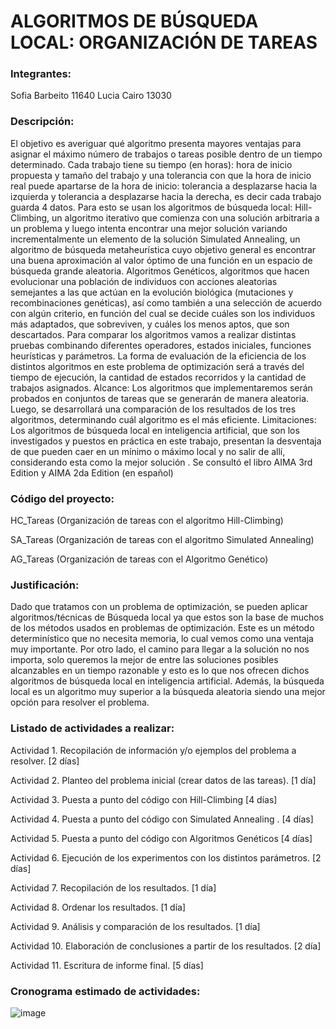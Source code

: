 # ALGORITMOS DE BÚSQUEDA LOCAL: ORGANIZACIÓN DE TAREAS

### Integrantes: 

Sofia Barbeito 11640
Lucia Cairo 13030

### Descripción: 

El objetivo es averiguar qué algoritmo presenta mayores ventajas para asignar el máximo número de trabajos o tareas posible dentro de un tiempo determinado. Cada trabajo tiene su tiempo (en horas): hora de inicio propuesta y tamaño del trabajo y una tolerancia con que la hora de inicio real puede apartarse de la hora de inicio: tolerancia a desplazarse hacia la izquierda y tolerancia a desplazarse hacia la derecha, es decir cada  trabajo guarda 4 datos.
Para esto se usan los algoritmos de búsqueda local: 
Hill-Climbing, un algoritmo iterativo que comienza con una solución arbitraria a un problema y luego intenta encontrar una mejor solución variando incrementalmente un elemento de la solución 
Simulated Annealing, un algoritmo de búsqueda metaheurística cuyo objetivo general es encontrar una buena aproximación al valor óptimo de una función en un espacio de búsqueda grande aleatoria.
Algoritmos Genéticos, algoritmos que hacen evolucionar una población de individuos con acciones aleatorias semejantes a las que actúan en la evolución biológica (mutaciones y recombinaciones genéticas), así como también a una selección de acuerdo con algún criterio, en función del cual se decide cuáles son los individuos más adaptados, que sobreviven, y cuáles los menos aptos, que son descartados.
Para comparar los algoritmos vamos a realizar distintas pruebas combinando diferentes operadores, estados iniciales, funciones heurísticas y parámetros. La forma de evaluación de la eficiencia de los distintos algoritmos en este problema de optimización será a través del tiempo de ejecución, la cantidad de estados recorridos y la cantidad de trabajos asignados.
Alcance: Los algoritmos que implementaremos serán probados en conjuntos de tareas que se generarán de manera aleatoria. Luego, se desarrollará una comparación de los resultados de los tres algoritmos, determinando cuál algoritmo es el más eficiente.
Limitaciones: Los algoritmos de búsqueda local en inteligencia artificial, que son los investigados y puestos en práctica en este trabajo, presentan la desventaja de que pueden caer en un mínimo o máximo local y no salir de allí, considerando esta como la mejor solución .
Se consultó el libro AIMA 3rd Edition y AIMA 2da Edition (en español)

### Código del proyecto: 

HC_Tareas (Organización de tareas con el algoritmo Hill-Climbing)

SA_Tareas (Organización de tareas con el algoritmo Simulated Annealing)

AG_Tareas (Organización de tareas con el Algoritmo Genético)

### Justificación: 

Dado que tratamos con un problema de optimización, se pueden aplicar algoritmos/técnicas de Búsqueda local ya que estos son la base de muchos de los métodos usados en problemas de optimización. Este es un método determinístico que no necesita memoria, lo cual vemos como una ventaja muy importante. Por otro lado, el camino para llegar a la solución no nos importa, solo queremos la mejor de entre las soluciones posibles alcanzables en un tiempo razonable y esto es lo que nos ofrecen dichos algoritmos de búsqueda local en inteligencia artificial. Además, la búsqueda local es un algoritmo muy superior a la búsqueda aleatoria siendo una mejor opción para resolver el problema.   


### Listado de actividades a realizar:

Actividad 1. Recopilación de información y/o ejemplos del problema a resolver. [2 días]

Actividad 2. Planteo del problema inicial (crear datos de las tareas). [1 día]

Actividad 3. Puesta a punto del código con Hill-Climbing   [4 días]

Actividad 4. Puesta a punto del código con Simulated Annealing . [4 días]

Actividad 5. Puesta a punto del código con Algoritmos Genéticos  [4 días]

Actividad 6. Ejecución de los experimentos con los distintos parámetros. [2 días]

Actividad 7. Recopilación de los resultados. [1 día]

Actividad 8. Ordenar los resultados. [1 día]

Actividad 9. Análisis y comparación de los resultados. [1 día]

Actividad 10. Elaboración de conclusiones a partir de los resultados. [2 día]

Actividad 11. Escritura de informe final. [5 días]

### Cronograma estimado de actividades:

![image](https://user-images.githubusercontent.com/88351747/139602774-d802ca6a-db8b-44f3-a792-0abc47b12ce5.png)



